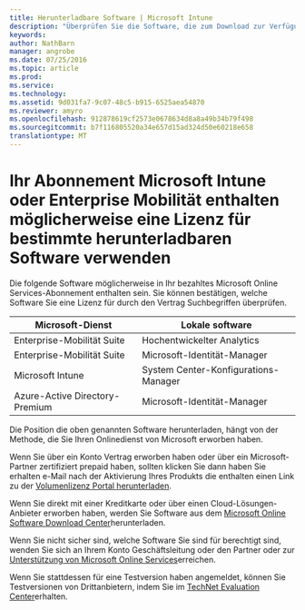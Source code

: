 ```yaml
---
title: Herunterladbare Software | Microsoft Intune
description: "Überprüfen Sie die Software, die zum Download zur Verfügung, die mit Ihrem Abonnement Intune oder EMS möglicherweise."
keywords: 
author: NathBarn
manager: angrobe
ms.date: 07/25/2016
ms.topic: article
ms.prod: 
ms.service: 
ms.technology: 
ms.assetid: 9d031fa7-9c07-48c5-b915-6525aea54870
ms.reviewer: amyro
ms.openlocfilehash: 912878619cf2573e0678634d8a8a49b34b79f498
ms.sourcegitcommit: b7f116805520a34e657d15ad324d50e60218e658
translationtype: MT
---
```

# Ihr Abonnement Microsoft Intune oder Enterprise Mobilität enthalten möglicherweise eine Lizenz für bestimmte herunterladbaren Software verwenden

Die folgende Software möglicherweise in Ihr bezahltes Microsoft Online Services-Abonnement enthalten sein.  Sie können bestätigen, welche Software Sie eine Lizenz für durch den Vertrag Suchbegriffen überprüfen.

| **Microsoft-Dienst**    | **Lokale software**           |
| ------------- |-------------|
|Enterprise-Mobilität Suite |    Hochentwickelter Analytics |
|Enterprise-Mobilität Suite |    Microsoft-Identität-Manager |
|Microsoft Intune | System Center-Konfigurations-Manager |
|Azure-Active Directory-Premium |   Microsoft-Identität-Manager |

Die Position die oben genannten Software herunterladen, hängt von der Methode, die Sie Ihren Onlinedienst von Microsoft erworben haben.

Wenn Sie über ein Konto Vertrag erworben haben oder über ein Microsoft-Partner zertifiziert prepaid haben, sollten klicken Sie dann haben Sie erhalten e-Mail nach der Aktivierung Ihres Produkts die enthalten einen Link zu der [Volumenlizenz Portal herunterladen](https://www.microsoft.com/Licensing/servicecenter/default.aspx).

Wenn Sie direkt mit einer Kreditkarte oder über einen Cloud-Lösungen-Anbieter erworben haben, werden Sie Software aus dem [Microsoft Online Software Download Center](https://www.microsoft.com/online/downloads/HomeRealmDiscovery.aspx)herunterladen.

Wenn Sie nicht sicher sind, welche Software Sie sind für berechtigt sind, wenden Sie sich an Ihrem Konto Geschäftsleitung oder den Partner oder zur [Unterstützung von Microsoft Online Services](https://technet.microsoft.com/en-us/dn932057.aspx)erreichen.

Wenn Sie stattdessen für eine Testversion haben angemeldet, können Sie Testversionen von Drittanbietern, indem Sie im [TechNet Evaluation Center](https://www.microsoft.com/evalcenter/try)erhalten.
